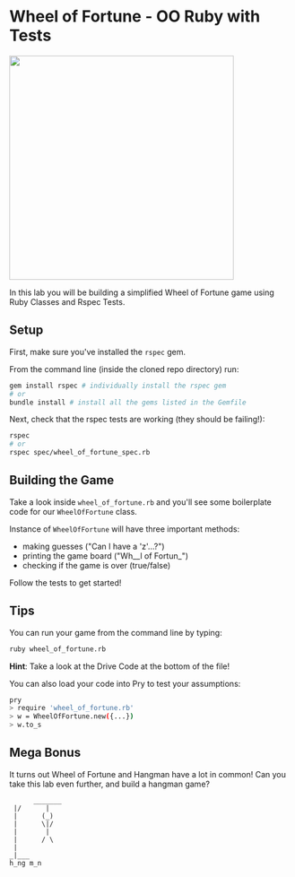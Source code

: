 # Wheel of Fortune - OO Ruby with Tests
<img src="https://media.giphy.com/media/2SX8z3bnvJe3C/giphy.gif" width=400>

In this lab you will be building a simplified Wheel of Fortune game using Ruby Classes and Rspec Tests.

## Setup
First, make sure you've installed the `rspec` gem.

From the command line (inside the cloned repo directory) run:

```bash
gem install rspec # individually install the rspec gem
# or
bundle install # install all the gems listed in the Gemfile
```

Next, check that the rspec tests are working (they should be failing!):

```bash
rspec
# or
rspec spec/wheel_of_fortune_spec.rb
```

## Building the Game
Take a look inside `wheel_of_fortune.rb` and you'll see some boilerplate code for our `WheelOfFortune` class.

Instance of `WheelOfFortune` will have three important methods:

* making guesses ("Can I have a 'z'...?")
* printing the game board ("Wh__l of Fortun_")
* checking if the game is over (true/false)
 
Follow the tests to get started!

## Tips
You can run your game from the command line by typing:
```bash
ruby wheel_of_fortune.rb
```

**Hint**: Take a look at the Drive Code at the bottom of the file!

You can also load your code into Pry to test your assumptions:
```bash
pry
> require 'wheel_of_fortune.rb'
> w = WheelOfFortune.new({...})
> w.to_s
```


## Mega Bonus
It turns out Wheel of Fortune and Hangman have a lot in common! Can you take this lab even further, and build a hangman game?

          _______
     |/      |
     |      (_)
     |      \|/
     |       |
     |      / \
     |
    _|___
    h_ng m_n
